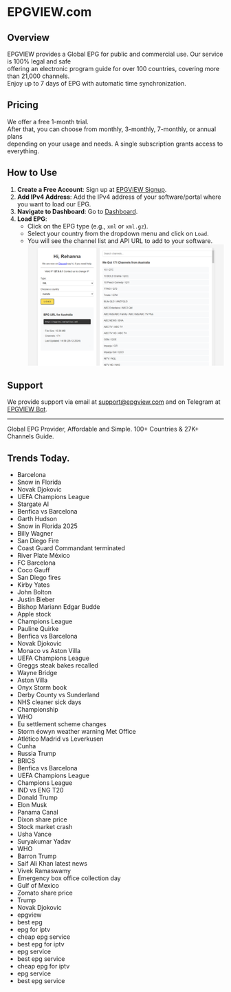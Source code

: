 # EPGVIEW.com



## Overview
EPGVIEW provides a Global EPG for public and commercial use. Our service is 100% legal and safe\
offering an electronic program guide for over 100 countries, covering more than 21,000 channels.\
Enjoy up to 7 days of EPG with automatic time synchronization.

## Pricing
We offer a free 1-month trial. \
After that, you can choose from monthly, 3-monthly, 7-monthly, or annual plans \
depending on your usage and needs. A single subscription grants access to everything.

## How to Use
1. **Create a Free Account**: Sign up at [EPGVIEW Signup](https://epgview.com/signup.php).
2. **Add IPv4 Address**: Add the IPv4 address of your software/portal where you want to load our EPG.
3. **Navigate to Dashboard**: Go to [Dashboard](https://epgview.com/dashboard.php).
4. **Load EPG**:
   - Click on the EPG type (e.g., `xml` or `xml.gz`).
   - Select your country from the dropdown menu and click on `Load`.
   - You will see the channel list and API URL to add to your software.
![EPGVIEW](img/dashboard.png)
## Support
We provide support via email at [support@epgview.com](mailto:support@epgview.com) and on Telegram at [EPGVIEW Bot](https://t.me/epgview_bot).

---

Global EPG Provider, Affordable and Simple. 100+ Countries & 27K+ Channels Guide.

## Trends Today.

- Barcelona
- Snow in Florida
- Novak Djokovic
- UEFA Champions League
- Stargate AI
- Benfica vs Barcelona
- Garth Hudson
- Snow in Florida 2025
- Billy Wagner
- San Diego Fire
- Coast Guard Commandant terminated
- River Plate  México
- FC Barcelona
- Coco Gauff
- San Diego fires
- Kirby Yates
- John Bolton
- Justin Bieber
- Bishop Mariann Edgar Budde
- Apple stock
- Champions League
- Pauline Quirke
- Benfica vs Barcelona
- Novak Djokovic
- Monaco vs Aston Villa
- UEFA Champions League
- Greggs steak bakes recalled
- Wayne Bridge
- Aston Villa
- Onyx Storm book
- Derby County vs Sunderland
- NHS cleaner sick days
- Championship
- WHO
- Eu settlement scheme changes
- Storm éowyn weather warning Met Office
- Atlético Madrid vs Leverkusen
- Cunha
- Russia Trump
- BRICS
- Benfica vs Barcelona
- UEFA Champions League
- Champions League
- IND vs ENG T20
- Donald Trump
- Elon Musk
- Panama Canal
- Dixon share price
- Stock market crash
- Usha Vance
- Suryakumar Yadav
- WHO
- Barron Trump
- Saif Ali Khan latest news
- Vivek Ramaswamy
- Emergency box office collection day
- Gulf of Mexico
- Zomato share price
- Trump
- Novak Djokovic
- epgview
- best epg
- epg for iptv
- cheap epg service
- best epg for iptv
- epg service
- best epg service
- cheap epg for iptv
- epg service
- best epg service
